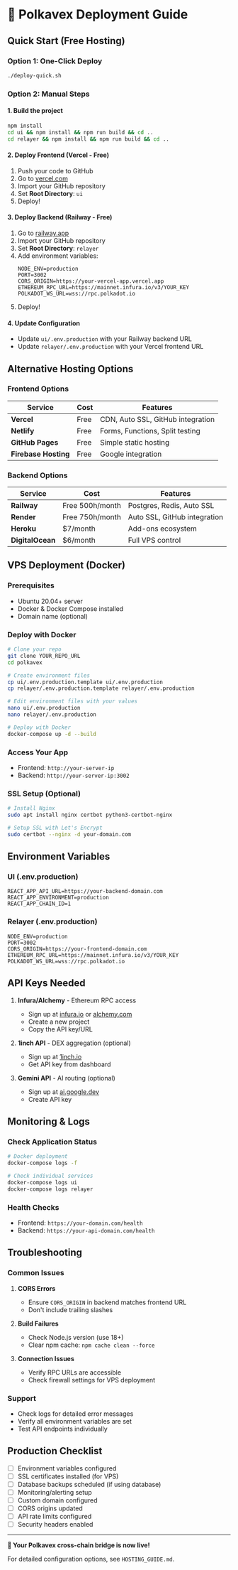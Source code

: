 # 🚀 Polkavex Deployment Guide

## Quick Start (Free Hosting)

### Option 1: One-Click Deploy
```bash
./deploy-quick.sh
```

### Option 2: Manual Steps

#### 1. Build the project
```bash
npm install
cd ui && npm install && npm run build && cd ..
cd relayer && npm install && npm run build && cd ..
```

#### 2. Deploy Frontend (Vercel - Free)
1. Push your code to GitHub
2. Go to [vercel.com](https://vercel.com)
3. Import your GitHub repository
4. Set **Root Directory**: `ui`
5. Deploy!

#### 3. Deploy Backend (Railway - Free)
1. Go to [railway.app](https://railway.app)
2. Import your GitHub repository  
3. Set **Root Directory**: `relayer`
4. Add environment variables:
   ```
   NODE_ENV=production
   PORT=3002
   CORS_ORIGIN=https://your-vercel-app.vercel.app
   ETHEREUM_RPC_URL=https://mainnet.infura.io/v3/YOUR_KEY
   POLKADOT_WS_URL=wss://rpc.polkadot.io
   ```
5. Deploy!

#### 4. Update Configuration
- Update `ui/.env.production` with your Railway backend URL
- Update `relayer/.env.production` with your Vercel frontend URL

## Alternative Hosting Options

### Frontend Options
| Service | Cost | Features |
|---------|------|----------|
| **Vercel** | Free | CDN, Auto SSL, GitHub integration |
| **Netlify** | Free | Forms, Functions, Split testing |
| **GitHub Pages** | Free | Simple static hosting |
| **Firebase Hosting** | Free | Google integration |

### Backend Options
| Service | Cost | Features |
|---------|------|----------|
| **Railway** | Free 500h/month | Postgres, Redis, Auto SSL |
| **Render** | Free 750h/month | Auto SSL, GitHub integration |
| **Heroku** | $7/month | Add-ons ecosystem |
| **DigitalOcean** | $6/month | Full VPS control |

## VPS Deployment (Docker)

### Prerequisites
- Ubuntu 20.04+ server
- Docker & Docker Compose installed
- Domain name (optional)

### Deploy with Docker
```bash
# Clone your repo
git clone YOUR_REPO_URL
cd polkavex

# Create environment files
cp ui/.env.production.template ui/.env.production
cp relayer/.env.production.template relayer/.env.production

# Edit environment files with your values
nano ui/.env.production
nano relayer/.env.production

# Deploy with Docker
docker-compose up -d --build
```

### Access Your App
- Frontend: `http://your-server-ip`
- Backend: `http://your-server-ip:3002`

### SSL Setup (Optional)
```bash
# Install Nginx
sudo apt install nginx certbot python3-certbot-nginx

# Setup SSL with Let's Encrypt
sudo certbot --nginx -d your-domain.com
```

## Environment Variables

### UI (.env.production)
```env
REACT_APP_API_URL=https://your-backend-domain.com
REACT_APP_ENVIRONMENT=production
REACT_APP_CHAIN_ID=1
```

### Relayer (.env.production)
```env
NODE_ENV=production
PORT=3002
CORS_ORIGIN=https://your-frontend-domain.com
ETHEREUM_RPC_URL=https://mainnet.infura.io/v3/YOUR_KEY
POLKADOT_WS_URL=wss://rpc.polkadot.io
```

## API Keys Needed

1. **Infura/Alchemy** - Ethereum RPC access
   - Sign up at [infura.io](https://infura.io) or [alchemy.com](https://alchemy.com)
   - Create a new project
   - Copy the API key/URL

2. **1inch API** - DEX aggregation (optional)
   - Sign up at [1inch.io](https://1inch.io)
   - Get API key from dashboard

3. **Gemini API** - AI routing (optional)
   - Sign up at [ai.google.dev](https://ai.google.dev)
   - Create API key

## Monitoring & Logs

### Check Application Status
```bash
# Docker deployment
docker-compose logs -f

# Check individual services
docker-compose logs ui
docker-compose logs relayer
```

### Health Checks
- Frontend: `https://your-domain.com/health`
- Backend: `https://your-api-domain.com/health`

## Troubleshooting

### Common Issues

1. **CORS Errors**
   - Ensure `CORS_ORIGIN` in backend matches frontend URL
   - Don't include trailing slashes

2. **Build Failures**
   - Check Node.js version (use 18+)
   - Clear npm cache: `npm cache clean --force`

3. **Connection Issues**
   - Verify RPC URLs are accessible
   - Check firewall settings for VPS deployment

### Support
- Check logs for detailed error messages
- Verify all environment variables are set
- Test API endpoints individually

## Production Checklist

- [ ] Environment variables configured
- [ ] SSL certificates installed (for VPS)
- [ ] Database backups scheduled (if using database)
- [ ] Monitoring/alerting setup
- [ ] Custom domain configured
- [ ] CORS origins updated
- [ ] API rate limits configured
- [ ] Security headers enabled

---

**🎉 Your Polkavex cross-chain bridge is now live!**

For detailed configuration options, see `HOSTING_GUIDE.md`.
